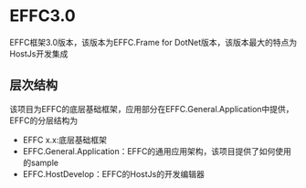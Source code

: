 # EFFC3.0
EFFC框架3.0版本，该版本为EFFC.Frame for DotNet版本，该版本最大的特点为HostJs开发集成

## 层次结构
该项目为EFFC的底层基础框架，应用部分在EFFC.General.Application中提供，EFFC的分层结构为
* EFFC x.x:底层基础框架
* EFFC.General.Application：EFFC的通用应用架构，该项目提供了如何使用的sample
* EFFC.HostDevelop：EFFC的HostJs的开发编辑器
